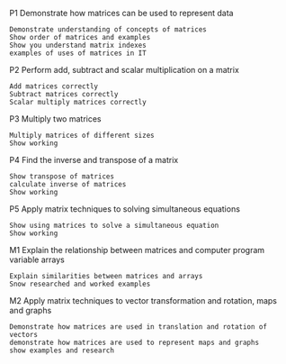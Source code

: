 P1 Demonstrate how matrices can be used to represent data  

	Demonstrate understanding of concepts of matrices
	Show order of matrices and examples
	Show you understand matrix indexes
	examples of uses of matrices in IT

P2 Perform add, subtract and scalar multiplication on a matrix  

	Add matrices correctly
	Subtract matrices correctly
	Scalar multiply matrices correctly

P3 Multiply two matrices  

	Multiply matrices of different sizes
	Show working

P4 Find the inverse and transpose of a matrix  

	Show transpose of matrices
	calculate inverse of matrices
	Show working

P5 Apply matrix techniques to solving simultaneous equations  

	Show using matrices to solve a simultaneous equation
	Show working

M1 Explain the relationship between matrices and computer program variable arrays  

	Explain similarities between matrices and arrays
	Snow researched and worked examples

M2 Apply matrix techniques to vector transformation and rotation, maps and graphs  

	Demonstrate how matrices are used in translation and rotation of vectors
	demonstrate how matrices are used to represent maps and graphs
	show examples and research
